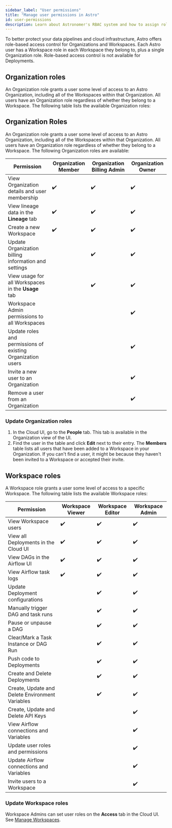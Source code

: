 ```yaml
---
sidebar_label: "User permissions"
title: "Manage user permissions in Astro"
id: user-permissions
description: Learn about Astronomer's RBAC system and how to assign roles to users.
---
```


To better protect your data pipelines and cloud infrastructure, Astro offers role-based access control for Organizations and Workspaces. Each Astro user has a Workspace role in each Workspace they belong to, plus a single Organization role. Role-based access control is not available for Deployments.

## Organization roles

An Organization role grants a user some level of access to an Astro Organization, including all of the Workspaces within that Organization. All users have an Organization role regardless of whether they belong to a Workspace. The following table lists the available Organization roles:

## Organization Roles

An Organization role grants a user some level of access to an Astro Organization, including all of the Workspaces within that Organization. All users have an Organization role regardless of whether they belong to a Workspace. The following Organization roles are available:

| Permission                                                  | **Organization Member** | **Organization Billing Admin** | **Organization Owner** |
| ----------------------------------------------------------- | ----------------------- | ------------------------------ | ---------------------- |
| View Organization details and user membership               | ✔️                      | ✔️                             | ✔️                     |
| View lineage data in the **Lineage** tab                    | ✔️                      | ✔️                             | ✔️                     |
| Create a new Workspace                                      | ✔️                      | ✔️                             | ✔️                     |
| Update Organization billing information and settings        |                         | ✔️                             | ✔️                     |
| View usage for all Workspaces in the **Usage** tab          |                         | ✔️                             | ✔️                     |
| Workspace Admin permissions to all Workspaces               |                         |                                | ✔️                     |
| Update roles and permissions of existing Organization users |                         |                                | ✔️                     |
| Invite a new user to an Organization                        |                         |                                | ✔️                     |
| Remove a user from an Organization                          |                         |                                | ✔️                     |

### Update Organization roles

1. In the Cloud UI, go to the **People** tab. This tab is available in the Organization view of the UI.
2. Find the user in the table and click **Edit** next to their entry. The **Members** table lists all users that have been added to a Workspace in your Organization. If you can't find a user, it might be because they haven't been invited to a Workspace or accepted their invite.

## Workspace roles

A Workspace role grants a user some level of access to a specific Workspace. The following table lists the available Workspace roles:

| Permission                                      | **Workspace Viewer** | **Workspace Editor** | **Workspace Admin** |
| ----------------------------------------------- | -------------------- | -------------------- | ------------------- |
| View Workspace users                            | ✔️                   | ✔️                   | ✔️                  |
| View all Deployments in the Cloud UI            | ✔️                   | ✔️                   | ✔️                  |
| View DAGs in the Airflow UI                     | ✔️                   | ✔️                   | ✔️                  |
| View Airflow task logs                          | ✔️                   | ✔️                   | ✔️                  |
| Update Deployment configurations                |                      | ✔️                   | ✔️                  |
| Manually trigger DAG and task runs              |                      | ✔️                   | ✔️                  |
| Pause or unpause a DAG                          |                      | ✔️                   | ✔️                  |
| Clear/Mark a Task Instance or DAG Run           |                      | ✔️                   | ✔️                  |
| Push code to Deployments                        |                      | ✔️                   | ✔️                  |
| Create and Delete Deployments                   |                      | ✔️                   | ✔️                  |
| Create, Update and Delete Environment Variables |                      | ✔️                   | ✔️                  |
| Create, Update and Delete API Keys              |                      |                      | ✔️                  |
| View Airflow connections and Variables          |                      |                      | ✔️                  |
| Update user roles and permissions               |                      |                      | ✔️                  |
| Update Airflow connections and Variables        |                      |                      | ✔️                  |
| Invite users to a Workspace                     |                      |                      | ✔️                  |

### Update Workspace roles

Workspace Admins can set user roles on the **Access** tab in the Cloud UI. See [Manage Workspaces](manage-workspaces.md#manage-workspace-users).
